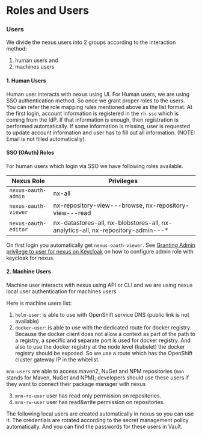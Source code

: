 # Roles and Users

### Users

We divide the nexus users into 2 groups according to the interaction method:

1. human users and 
2. machines users

#### 1. Human Users

Human user interacts with nexus using UI. For Human users, we are using SSO authentication method. So once we grant proper roles to the users. You can refer the role mapping rules mentioned above as the list format. At the first login, account information is registered in the `rh-sso` which is coming from the IdP. If that information is enough, then registration is performed automatically. If some information is missing, user is requested to update account information and user has to fill out all information. (NOTE: Email is not filled automatically).

#### SSO (OAuth) Roles

For human users which login via SSO we have following roles available.

|    Nexus Role       |    Privileges       |
| ------------------- | ------------------- |
| `nexus-oauth-admin`   |nx-all               |
| `nexus-oauth-viewer`  |nx-repository-view-*-*-browse, nx-repository-view-*-*-read |
| `nexus-oauth-editor`  |nx-datastores-all, nx-blobstores-all, nx-analytics-all, nx-repository-admin-*-*-* |

On first login you automatically get `nexus-oauth-viewer`. See [Granting Admin privilege to user for nexus on Keycloak](../repository/08-grant-nexus-admin-keycloak.md) on how to configure admin role with keycloak for nexus.

#### 2. Machine Users

Machine user interacts with nexus using API or CLI and we are using nexus local user authentication for machines users

Here is machine users list:

1. `helm-user`: is able to use with OpenShift service DNS (public link is not available)
2. `docker-user`: is able to use with the dedicated route for docker registry. Because the docker client does not allow a context as part of the path to a registry, a specific and separate port is used for docker registry. And also to use the docker registry at the node level (kubelet) the docker registry should be exposed. So we use a route which has the OpenShift cluster gateway IP in the whitelist.

`mnn-users` are able to access maven2, NuGet and NPM repositories (`mnn` stands for Maven, NuGet and NPM); developers should use these users if they want to connect their package manager with nexus

3. `mnn-ro-user` user has read only permission on repositories.
4. `mnn-rw-user` user has read&write permission on repositories. 

The following local users are created automatically in nexus so you can use it. The credentials are rotated according to the secret management policy automatically. And you can find the passwords for these users in Vault.